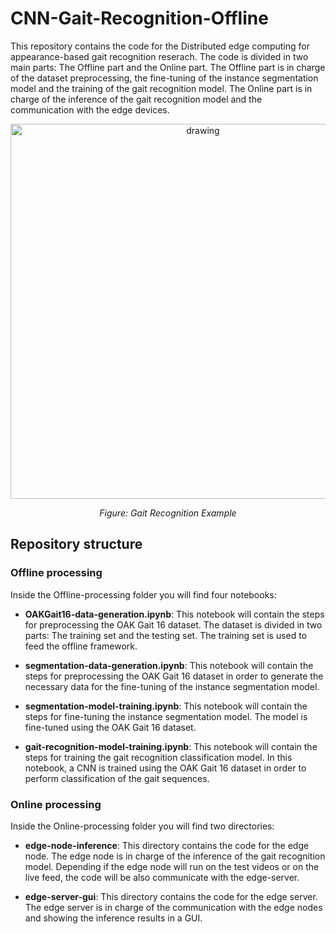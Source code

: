 # CNN-Gait-Recognition-Offline

This repository contains the code for the Distributed edge computing for appearance-based gait recognition reserach. The code is divided in two main parts: The Offline part and the Online part. The Offline part is in charge of the dataset preprocessing, the fine-tuning of the instance segmentation model and the training of the gait recognition model. The Online part is in charge of the inference of the gait recognition model and the communication with the edge devices.

<div style="text-align: center;">
    <img src="utils/090-008-bg-bg-08.gif" alt="drawing" style="width:600px;"/>
    <p><em>Figure: Gait Recognition Example</em></p>
</div>

## Repository structure

### Offline processing

Inside the Offline-processing folder you will find four notebooks:

- **OAKGait16-data-generation.ipynb**: This notebook will contain the steps for preprocessing the OAK Gait 16 dataset. The dataset is divided in two parts: The training set and the testing set. The training set is used to feed the offline framework.

- **segmentation-data-generation.ipynb**: This notebook will contain the steps for preprocessing the OAK Gait 16 dataset in order to generate the necessary data for the fine-tuning of the instance segmentation model.

- **segmentation-model-training.ipynb**: This notebook will contain the steps for fine-tuning the instance segmentation model. The model is fine-tuned using the OAK Gait 16 dataset.

- **gait-recognition-model-training.ipynb**: This notebook will contain the steps for training the gait recognition classification model. In this notebook, a CNN is trained using the OAK Gait 16 dataset in order to perform classification of the gait sequences.
 
### Online processing

Inside the Online-processing folder you will find two directories:

- **edge-node-inference**: This directory contains the code for the edge node. The edge node is in charge of the inference of the gait recognition model. Depending if the edge node will run on the test videos or on the live feed, the code will be also communicate with the edge-server.

- **edge-server-gui**: This directory contains the code for the edge server. The edge server is in charge of the communication with the edge nodes and showing the inference results in a GUI.
